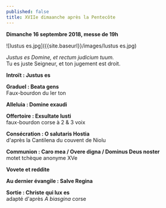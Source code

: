 ```yaml
---
published: false
title: XVIIe dimaanche après la Pentecôte
---
```

**Dimanche 16 septembre 2018, messe de 19h**  

![Iustus es.jpg]({{site.baseurl}}/images/Iustus es.jpg)

*Justus es Domine, et rectum judicium tuum.*  
Tu es juste Seigneur, et ton jugement est droit.

**Introït : Justus es**

**Graduel : Beata gens**  
Faux-bourdon du Ier ton

**Alleluia : Domine exaudi**  

**Offertoire : Exsultate Iusti**  
faux-bourdon corse à 2 & 3 voix

**Consécration : O salutaris Hostia**  
d'après la Cantilena du couvent de Niolu

**Communion : Caro mea / Overe digna / Dominus Deus noster**  
motet tchèque anonyme XVe

**Vovete et reddite**

**Au dernier évangile : Salve Regina**  

**Sortie : Christe qui lux es**  
adapté d'après *A biasgina* corse